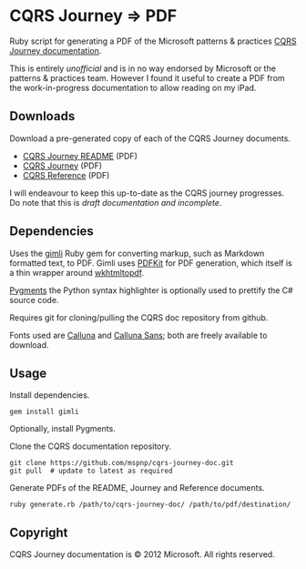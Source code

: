 # CQRS Journey => PDF

Ruby script for generating a PDF of the Microsoft patterns & practices [CQRS Journey documentation](https://github.com/mspnp/cqrs-journey-doc/).

This is entirely *unofficial* and is in no way endorsed by Microsoft or the patterns & practices team. However I found it useful to create a PDF from the work-in-progress documentation to allow reading on my iPad.

## Downloads

Download a pre-generated copy of each of the CQRS Journey documents.

* [CQRS Journey README](https://github.com/downloads/slashdotdash/cqrs-journey-pdf/mspnp-cqrs-journey-readme.pdf) (PDF)
* [CQRS Journey](https://github.com/downloads/slashdotdash/cqrs-journey-pdf/mspnp-cqrs-journey.pdf) (PDF)
* [CQRS Reference](https://github.com/downloads/slashdotdash/cqrs-journey-pdf/mspnp-cqrs-reference.pdf) (PDF)

I will endeavour to keep this up-to-date as the CQRS journey progresses. Do note that this is *draft documentation and incomplete*.

## Dependencies

Uses the [gimli](https://github.com/walle/gimli/) Ruby gem for converting markup, such as Markdown formatted text, to PDF. Gimli uses [PDFKit](https://github.com/pdfkit/PDFKit) for PDF generation, which itself is a thin wrapper around [wkhtmltopdf](http://code.google.com/p/wkhtmltopdf/).

[Pygments](http://pygments.org/) the Python syntax highlighter is optionally used to prettify the C# source code.

Requires git for cloning/pulling the CQRS doc repository from github.

Fonts used are [Calluna](http://www.exljbris.com/calluna.html) and [Calluna Sans](http://www.exljbris.com/callunasans.html); both are freely available to download.

## Usage

Install dependencies.

	gem install gimli
	
Optionally, install Pygments.	
	
Clone the CQRS documentation repository.

	git clone https://github.com/mspnp/cqrs-journey-doc.git
	git pull  # update to latest as required
	
Generate PDFs of the README, Journey and Reference documents.

	ruby generate.rb /path/to/cqrs-journey-doc/ /path/to/pdf/destination/

## Copyright

CQRS Journey documentation is © 2012 Microsoft. All rights reserved.